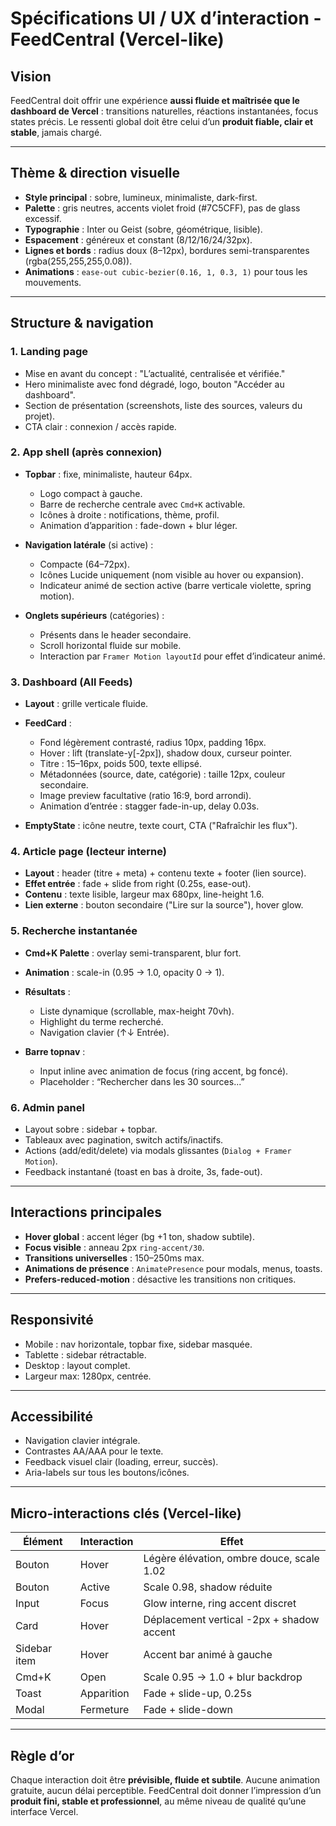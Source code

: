 # Spécifications UI / UX d’interaction - FeedCentral (Vercel-like)

## Vision

FeedCentral doit offrir une expérience **aussi fluide et maîtrisée que le dashboard de Vercel** : transitions naturelles, réactions instantanées, focus states précis. Le ressenti global doit être celui d’un **produit fiable, clair et stable**, jamais chargé.

---

## Thème & direction visuelle

* **Style principal** : sobre, lumineux, minimaliste, dark-first.
* **Palette** : gris neutres, accents violet froid (#7C5CFF), pas de glass excessif.
* **Typographie** : Inter ou Geist (sobre, géométrique, lisible).
* **Espacement** : généreux et constant (8/12/16/24/32px).
* **Lignes et bords** : radius doux (8–12px), bordures semi-transparentes (rgba(255,255,255,0.08)).
* **Animations** : `ease-out cubic-bezier(0.16, 1, 0.3, 1)` pour tous les mouvements.

---

## Structure & navigation

### 1. Landing page

* Mise en avant du concept : "L’actualité, centralisée et vérifiée."
* Hero minimaliste avec fond dégradé, logo, bouton "Accéder au dashboard".
* Section de présentation (screenshots, liste des sources, valeurs du projet).
* CTA clair : connexion / accès rapide.

### 2. App shell (après connexion)

* **Topbar** : fixe, minimaliste, hauteur 64px.

  * Logo compact à gauche.
  * Barre de recherche centrale avec `Cmd+K` activable.
  * Icônes à droite : notifications, thème, profil.
  * Animation d’apparition : fade-down + blur léger.

* **Navigation latérale** (si active) :

  * Compacte (64–72px).
  * Icônes Lucide uniquement (nom visible au hover ou expansion).
  * Indicateur animé de section active (barre verticale violette, spring motion).

* **Onglets supérieurs** (catégories) :

  * Présents dans le header secondaire.
  * Scroll horizontal fluide sur mobile.
  * Interaction par `Framer Motion layoutId` pour effet d’indicateur animé.

### 3. Dashboard (All Feeds)

* **Layout** : grille verticale fluide.

* **FeedCard** :

  * Fond légèrement contrasté, radius 10px, padding 16px.
  * Hover : lift (translate-y[-2px]), shadow doux, curseur pointer.
  * Titre : 15–16px, poids 500, texte ellipsé.
  * Métadonnées (source, date, catégorie) : taille 12px, couleur secondaire.
  * Image preview facultative (ratio 16:9, bord arrondi).
  * Animation d’entrée : stagger fade-in-up, delay 0.03s.

* **EmptyState** : icône neutre, texte court, CTA ("Rafraîchir les flux").

### 4. Article page (lecteur interne)

* **Layout** : header (titre + meta) + contenu texte + footer (lien source).
* **Effet entrée** : fade + slide from right (0.25s, ease-out).
* **Contenu** : texte lisible, largeur max 680px, line-height 1.6.
* **Lien externe** : bouton secondaire ("Lire sur la source"), hover glow.

### 5. Recherche instantanée

* **Cmd+K Palette** : overlay semi-transparent, blur fort.
* **Animation** : scale-in (0.95 -> 1.0, opacity 0 -> 1).
* **Résultats** :

  * Liste dynamique (scrollable, max-height 70vh).
  * Highlight du terme recherché.
  * Navigation clavier (↑↓ Entrée).
* **Barre topnav** :

  * Input inline avec animation de focus (ring accent, bg foncé).
  * Placeholder : “Rechercher dans les 30 sources...”

### 6. Admin panel

* Layout sobre : sidebar + topbar.
* Tableaux avec pagination, switch actifs/inactifs.
* Actions (add/edit/delete) via modals glissantes (`Dialog + Framer Motion`).
* Feedback instantané (toast en bas à droite, 3s, fade-out).

---

## Interactions principales

* **Hover global** : accent léger (bg +1 ton, shadow subtile).
* **Focus visible** : anneau 2px `ring-accent/30`.
* **Transitions universelles** : 150–250ms max.
* **Animations de présence** : `AnimatePresence` pour modals, menus, toasts.
* **Prefers-reduced-motion** : désactive les transitions non critiques.

---

## Responsivité

* Mobile : nav horizontale, topbar fixe, sidebar masquée.
* Tablette : sidebar rétractable.
* Desktop : layout complet.
* Largeur max: 1280px, centrée.

---

## Accessibilité

* Navigation clavier intégrale.
* Contrastes AA/AAA pour le texte.
* Feedback visuel clair (loading, erreur, succès).
* Aria-labels sur tous les boutons/icônes.

---

## Micro-interactions clés (Vercel-like)

| Élément      | Interaction | Effet                                     |
| ------------ | ----------- | ----------------------------------------- |
| Bouton       | Hover       | Légère élévation, ombre douce, scale 1.02 |
| Bouton       | Active      | Scale 0.98, shadow réduite                |
| Input        | Focus       | Glow interne, ring accent discret         |
| Card         | Hover       | Déplacement vertical -2px + shadow accent |
| Sidebar item | Hover       | Accent bar animé à gauche                 |
| Cmd+K        | Open        | Scale 0.95 -> 1.0 + blur backdrop         |
| Toast        | Apparition  | Fade + slide-up, 0.25s                    |
| Modal        | Fermeture   | Fade + slide-down                         |

---

## Règle d’or

Chaque interaction doit être **prévisible, fluide et subtile**.
Aucune animation gratuite, aucun délai perceptible.
FeedCentral doit donner l’impression d’un **produit fini, stable et professionnel**, au même niveau de qualité qu’une interface Vercel.
